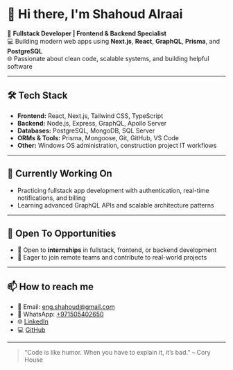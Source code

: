 # 👋 Hi there, I'm Shahoud Alraai

🎯 **Fullstack Developer | Frontend & Backend Specialist**  
💻 Building modern web apps using **Next.js**, **React**, **GraphQL**, **Prisma**, and **PostgreSQL**  
🌐 Passionate about clean code, scalable systems, and building helpful software

---

## 🛠️ Tech Stack
- **Frontend:** React, Next.js, Tailwind CSS, TypeScript
- **Backend:** Node.js, Express, GraphQL, Apollo Server
- **Databases:** PostgreSQL, MongoDB, SQL Server
- **ORMs & Tools:** Prisma, Mongoose, Git, GitHub, VS Code
- **Other:** Windows OS administration, construction project IT workflows

---

## 🚀 Currently Working On
- Practicing fullstack app development with authentication, real-time notifications, and billing
- Learning advanced GraphQL APIs and scalable architecture patterns

---

## 🤝 Open To Opportunities
- 💼 Open to **internships** in fullstack, frontend, or backend development
- 🤝 Eager to join remote teams and contribute to real-world projects

---

## 📫 How to reach me
- 📧 Email: eng.shahoud@gmail.com  
- 💬 WhatsApp: [+971505402650](https://wa.me/970505402650)  
- 🌐 [LinkedIn](https://www.linkedin.com/in/shahoud-raai/)  
- 💻 [GitHub](https://github.com/shahoud)

---

> “Code is like humor. When you have to explain it, it’s bad.” – Cory House
